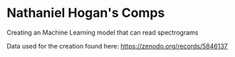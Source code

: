 # Nathaniel Hogan's Comps
Creating an Machine Learning model that can read spectrograms

Data used for the creation found here: https://zenodo.org/records/5846137
